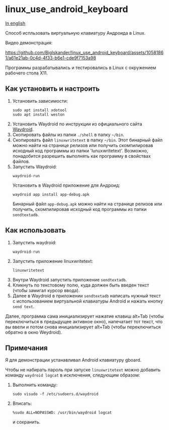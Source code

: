 # linux_use_android_keyboard

[In english](README.md)

Способ испльзовать виртуальную клавиатуру Андроида в Linux.

Видео демонстрация:

https://github.com/BigIskander/linux_use_android_keyboard/assets/10581861/a61e21ab-0c4d-4f33-b6e1-cde9f7153a98

Программы разрабатывались и тестировались в Linux с окружением рабочего стола X11.

## Как установить и настроить

1. Установить зависимости:
    ```
    sudo apt install xdotool
    sudo apt install weston
    ```
2. Установить Waydroid по инструкции из официального сайта [Waydroid](https://waydro.id/).
3. Скопировать файлы из папки `./shell` в папку `~/bin`.
4. Скопировать файл `linuxwritetext` в папку `~/bin`. Этот бинарный файл можно найти на странице релизов или получить скомпилировав исходный код программы из папки 'lunuxwritetext'. Возможно, понадобится разрешить выполнять как программу в свойствах файлов.
5. Запустить Waydroid:
    ```
    waydroid-run
    ```
    Установить в Waydroid приложение для Андроид:
    ``` 
    waydroid app install app-debug.apk
    ```
    Бинарный файл `app-debug.apk` можно найти на странице релизов или получить, скомпилировав исходный код программы из папки `sendtextadb`.

## Как использовать

1. Запустить waydroid:
    ```
    waydroid-run
    ```
2. Запустить приложение linuxwritetext:
    ```
    linuxwritetext
    ```
3. Внутри Waydroid запустить приложение `sendtextadb`.
4. Кликнуть по текстовому полю, куда должен быть введен текст (чтобы замигал курсор ввода).
5. Далее в Waydroid в приложении `sendtextadb` написать нужный текст с использованием виртуальной клавиатуры Android и нажать кнопку  `send text`.

Далее, программа сама инициализирует нажатие клавиш alt+Tab (чтобы переключиться в предыдущее активное окно), напечатает тот текст, что вы ввели и потом снова инициализирует alt+Tab (чтобы переключиться обратно в окно Weydroid).

## Примечания 

Я для демонстрации устанавливал Android клавиатуру gboard.

Чтобы не набирать пароль при запуске `linuxwritetext` можно добавить команду `waydroid logcat` в исключения, следующим образом:
1. Выполнить команду:   
    ```
    sudo visudo -f /etc/sudoers.d/waydroid
    ```
2. Вписать:
    ```
    %sudo ALL=NOPASSWD: /usr/bin/waydroid logcat
    ```
    и сохранить.


